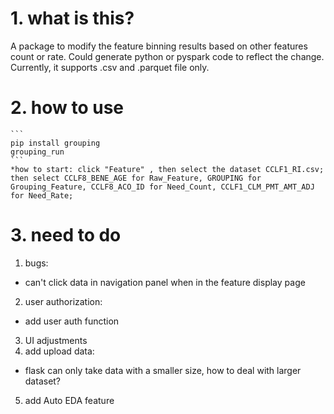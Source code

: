 # 1.  **what is this?**
A package to modify the feature binning results based on other features count or rate.
Could generate python or pyspark code to reflect the change.
Currently, it supports .csv and .parquet file only.

# 2.  **how to use**
    ```
    pip install grouping
    grouping_run
    ```
    *how to start: click "Feature" , then select the dataset CCLF1_RI.csv; then select CCLF8_BENE_AGE for Raw_Feature, GROUPING for Grouping_Feature, CCLF8_ACO_ID for Need_Count, CCLF1_CLM_PMT_AMT_ADJ for Need_Rate;

# 3.  **need to do**
 1. bugs:
  - can't click data in navigation panel when in the feature display page
 2. user authorization:
  - add user auth function
 3. UI adjustments
 4. add upload data:
  - flask can only take data with a smaller size, how to deal with larger dataset?
 5. add Auto EDA feature
